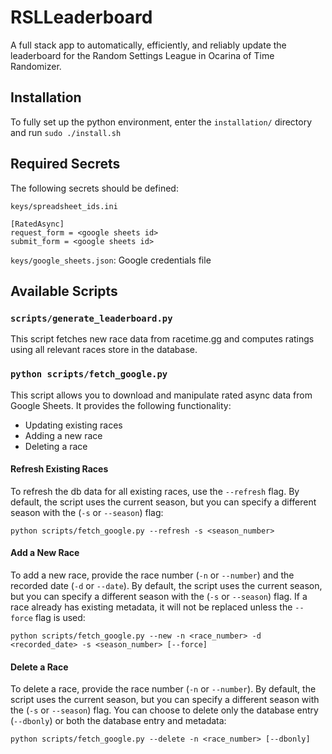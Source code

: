 # RSLLeaderboard

A full stack app to automatically, efficiently, and reliably update the leaderboard for the Random Settings League in Ocarina of Time Randomizer.

## Installation
To fully set up the python environment, enter the `installation/` directory and run `sudo ./install.sh`

## Required Secrets

The following secrets should be defined:

`keys/spreadsheet_ids.ini`
```
[RatedAsync]
request_form = <google sheets id>
submit_form = <google sheets id>
```

`keys/google_sheets.json`: Google credentials file


## Available Scripts

### `scripts/generate_leaderboard.py`

This script fetches new race data from racetime.gg and computes ratings using all relevant races store in the database.

### `python scripts/fetch_google.py`

This script allows you to download and manipulate rated async data from Google Sheets.
It provides the following functionality:

- Updating existing races
- Adding a new race
- Deleting a race

#### Refresh Existing Races

To refresh the db data for all existing races, use the `--refresh` flag.
By default, the script uses the current season, but you can specify a different season with the (`-s` or `--season`) flag:

```python scripts/fetch_google.py --refresh -s <season_number>```


#### Add a New Race

To add a new race, provide the race number (`-n` or `--number`) and the recorded date (`-d` or `--date`).
By default, the script uses the current season, but you can specify a different season with the (`-s` or `--season`) flag.
If a race already has existing metadata, it will not be replaced unless the `--force` flag is used:

```python scripts/fetch_google.py --new -n <race_number> -d <recorded_date> -s <season_number> [--force]```


#### Delete a Race

To delete a race, provide the race number (`-n` or `--number`).
By default, the script uses the current season, but you can specify a different season with the (`-s` or `--season`) flag.
You can choose to delete only the database entry (`--dbonly`) or both the database entry and metadata:

```python scripts/fetch_google.py --delete -n <race_number> [--dbonly]```